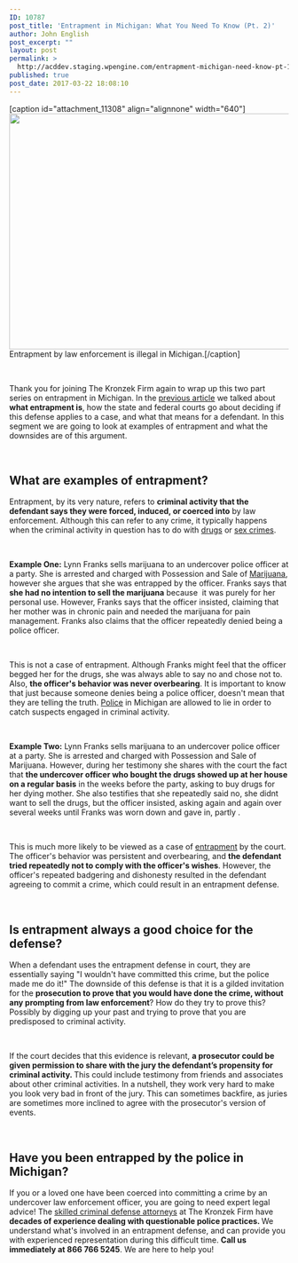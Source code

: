 ```yaml
---
ID: 10787
post_title: 'Entrapment in Michigan: What You Need To Know (Pt. 2)'
author: John English
post_excerpt: ""
layout: post
permalink: >
  http://acddev.staging.wpengine.com/entrapment-michigan-need-know-pt-1-2.html
published: true
post_date: 2017-03-22 18:08:10
---
```

[caption id="attachment_11308" align="alignnone" width="640"]<img class="size-large wp-image-11308" src="http://acddev.staging.wpengine.com/wp-content/uploads/2017/03/prison-370112_1280-1024x680.jpg" alt="" width="640" height="425" /> Entrapment by law enforcement is illegal in Michigan.[/caption]

&nbsp;

<span style="font-weight: 400;">Thank you for joining The Kronzek Firm again to wrap up this two part series on entrapment in Michigan. In the </span><a href="http://acddev.staging.wpengine.com/entrapment-michigan-need-know-pt-1.html" target="_blank"><span style="font-weight: 400;">previous article</span></a><span style="font-weight: 400;"> we talked about </span><b>what entrapment is</b><span style="font-weight: 400;">, how the state and federal courts go about deciding if this defense applies to a case, and what that means for a defendant. In this segment we are going to look at examples of entrapment and what the downsides are of this argument.</span>

&nbsp;
<h2><b>What are examples of entrapment?</b></h2>
<span style="font-weight: 400;">Entrapment, by its very nature, refers to </span><b>criminal activity that the defendant says they were forced, induced, or coerced into</b><span style="font-weight: 400;"> by law enforcement. Although this can refer to any crime, it typically happens when the criminal activity in question has to do with </span><a href="http://acddev.staging.wpengine.com/drug-charges.html" target="_blank"><span style="font-weight: 400;">drugs</span></a><span style="font-weight: 400;"> or </span><a href="http://acddev.staging.wpengine.com/sex-crimes.html"><span style="font-weight: 400;">sex crimes</span></a><span style="font-weight: 400;">.</span>

&nbsp;

<b>Example One:</b><span style="font-weight: 400;"> Lynn Franks sells marijuana to an undercover police officer at a party. She is arrested and charged with Possession and Sale of </span><a href="http://acddev.staging.wpengine.com/marijuana.html" target="_blank"><span style="font-weight: 400;">Marijuana</span></a><span style="font-weight: 400;">, however she argues that she was entrapped by the officer. Franks says that </span><b>she had no intention to sell the marijuana</b><span style="font-weight: 400;"> because  it was purely for her personal use. However, Franks says that the officer insisted, claiming that her mother was in chronic pain and needed the marijuana for pain management. Franks also claims that the officer repeatedly denied being a police officer.</span>

&nbsp;

<span style="font-weight: 400;">This is not a case of entrapment. Although Franks might feel that the officer begged her for the drugs, she was always able to say no and chose not to. Also, </span><b>the officer's behavior was never overbearing</b><span style="font-weight: 400;">. It is important to know that just because someone denies being a police officer, doesn't mean that they are telling the truth. </span><a href="http://acddev.staging.wpengine.com/police-mistakes.html" target="_blank"><span style="font-weight: 400;">Police</span></a><span style="font-weight: 400;"> in Michigan are allowed to lie in order to catch suspects engaged in criminal activity.</span>

&nbsp;

<b>Example Two:</b><span style="font-weight: 400;"> Lynn Franks sells marijuana to an undercover police officer at a party. She is arrested and charged with Possession and Sale of Marijuana. However, during her testimony she shares with the court the fact that </span><b>the undercover officer who bought the drugs showed up at her house on a regular basis</b><span style="font-weight: 400;"> in the weeks before the party, asking to buy drugs for her dying mother. She also testifies that she repeatedly said no, she didnt want to sell the drugs, but the officer insisted, asking again and again over several weeks until Franks was worn down and gave in, partly .</span>

&nbsp;

<span style="font-weight: 400;">This is much more likely to be viewed as a case of </span><a href="http://acddev.staging.wpengine.com/michigan-criminal-defense-attorneys-entrapment-in-michigan-and-the-federal-system.html" target="_blank"><span style="font-weight: 400;">entrapment</span></a><span style="font-weight: 400;"> by the court. The officer's behavior was persistent and overbearing, and </span><b>the defendant tried repeatedly not to comply with the officer's wishes</b><span style="font-weight: 400;">. However, the officer's repeated badgering and dishonesty resulted in the defendant agreeing to commit a crime, which could result in an entrapment defense.</span>

&nbsp;
<h2><b>Is entrapment always a good choice for the defense?</b></h2>
<span style="font-weight: 400;">When a defendant uses the entrapment defense in court, they are essentially saying "I wouldn't have committed this crime, but the police made me do it!" The downside of this defense is that it is a gilded invitation for the </span><b>prosecution to prove that you would have done the crime, without any prompting from law enforcement</b><span style="font-weight: 400;">? How do they try to prove this? Possibly by digging up your past and trying to prove that you are predisposed to criminal activity. </span>

&nbsp;

<span style="font-weight: 400;">If the court decides that this evidence is relevant, </span><b>a prosecutor could be given permission to share with the jury the defendant’s propensity for criminal activity. </b><span style="font-weight: 400;">This could include testimony from friends and associates about other criminal activities. In a nutshell, they work very hard to make you look very bad in front of the jury. This can sometimes backfire, as juries are sometimes more inclined to agree with the prosecutor's version of events.</span>

&nbsp;
<h2><b>Have you been entrapped by the police in Michigan?</b></h2>
<span style="font-weight: 400;">If you or a loved one have been coerced into committing a crime by an undercover law enforcement officer, you are going to need expert legal advice! The </span><a href="http://acddev.staging.wpengine.com/trial-attorneys.html" target="_blank"><span style="font-weight: 400;">skilled criminal defense attorneys</span></a><span style="font-weight: 400;"> at The Kronzek Firm have </span><b>decades of experience dealing with questionable police practices. </b><span style="font-weight: 400;">We understand what's involved in an entrapment defense, and can provide you with experienced representation during this difficult time. </span><b>Call us immediately at 866 766 5245</b><span style="font-weight: 400;">. We are here to help you!</span>